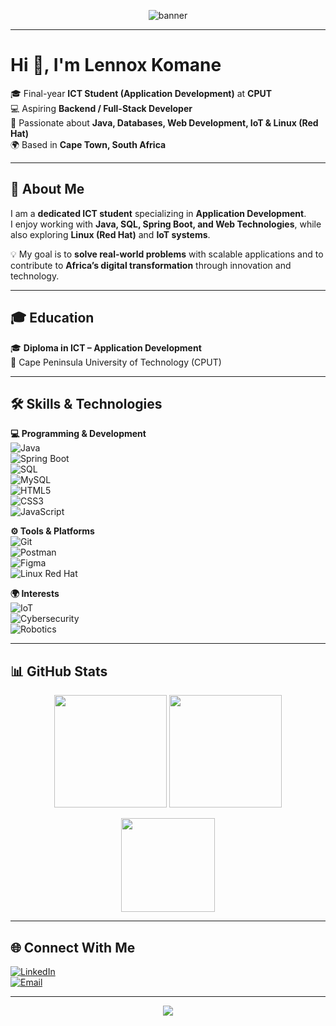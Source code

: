 <!-- Banner -->
<p align="center">
  <img src="https://capsule-render.vercel.app/api?type=waving&color=0:FF512F,100:DD2476&height=200&section=header&text=Lennox%20Komane&fontSize=40&fontColor=ffffff&animation=fadeIn" alt="banner"/>
</p>

---

# Hi 👋, I'm Lennox Komane  

🎓 Final-year **ICT Student (Application Development)** at **CPUT**  
💻 Aspiring **Backend / Full-Stack Developer**  
🐧 Passionate about **Java, Databases, Web Development, IoT & Linux (Red Hat)**  
🌍 Based in **Cape Town, South Africa**  

---

## 🚀 About Me  
I am a **dedicated ICT student** specializing in **Application Development**.  
I enjoy working with **Java, SQL, Spring Boot, and Web Technologies**, while also exploring **Linux (Red Hat)** and **IoT systems**.  

💡 My goal is to **solve real-world problems** with scalable applications and to contribute to **Africa’s digital transformation** through innovation and technology.  

---

## 🎓 Education  
🎓 **Diploma in ICT – Application Development**  
📍 Cape Peninsula University of Technology (CPUT)  

---

## 🛠 Skills & Technologies  

**💻 Programming & Development**  
![Java](https://img.shields.io/badge/Java-ED8B00?style=for-the-badge&logo=java&logoColor=white)  
![Spring Boot](https://img.shields.io/badge/SpringBoot-6DB33F?style=for-the-badge&logo=springboot&logoColor=white)  
![SQL](https://img.shields.io/badge/SQL-025E8C?style=for-the-badge&logo=postgresql&logoColor=white)  
![MySQL](https://img.shields.io/badge/MySQL-005C84?style=for-the-badge&logo=mysql&logoColor=white)  
![HTML5](https://img.shields.io/badge/HTML5-E34F26?style=for-the-badge&logo=html5&logoColor=white)  
![CSS3](https://img.shields.io/badge/CSS3-1572B6?style=for-the-badge&logo=css3&logoColor=white)  
![JavaScript](https://img.shields.io/badge/JavaScript-F7DF1E?style=for-the-badge&logo=javascript&logoColor=black)  

**⚙️ Tools & Platforms**  
![Git](https://img.shields.io/badge/Git-F05032?style=for-the-badge&logo=git&logoColor=white)  
![Postman](https://img.shields.io/badge/Postman-FF6C37?style=for-the-badge&logo=postman&logoColor=white)  
![Figma](https://img.shields.io/badge/Figma-F24E1E?style=for-the-badge&logo=figma&logoColor=white)  
![Linux Red Hat](https://img.shields.io/badge/Linux-EE0000?style=for-the-badge&logo=redhat&logoColor=white)  

**🌍 Interests**  
![IoT](https://img.shields.io/badge/IoT-008080?style=for-the-badge&logo=arduino&logoColor=white)  
![Cybersecurity](https://img.shields.io/badge/Cybersecurity-000000?style=for-the-badge&logo=kalilinux&logoColor=white)  
![Robotics](https://img.shields.io/badge/Robotics-FF4500?style=for-the-badge&logo=robotframework&logoColor=white)  

---

## 📊 GitHub Stats  

<p align="center">
  <img src="https://github-readme-stats.vercel.app/api?username=YourGitHubUsername&show_icons=true&theme=radical&hide_border=true" height="180em"/>
  <img src="https://github-readme-streak-stats.herokuapp.com/?user=YourGitHubUsername&theme=radical&hide_border=true" height="180em"/>
</p>  

<p align="center">
  <img src="https://github-readme-stats.vercel.app/api/top-langs/?username=YourGitHubUsername&layout=compact&theme=radical&hide_border=true" height="150em"/>
</p>  

---

## 🌐 Connect With Me  
[![LinkedIn](https://img.shields.io/badge/LinkedIn-0077B5?style=for-the-badge&logo=linkedin&logoColor=white)](https://www.linkedin.com/)  
[![Email](https://img.shields.io/badge/Email-D14836?style=for-the-badge&logo=gmail&logoColor=white)](mailto:lennox.lee1927@gmail.com)  

---

<p align="center">
  <img src="https://capsule-render.vercel.app/api?type=waving&color=0:FF512F,100:DD2476&height=100&section=footer"/>
</p>
